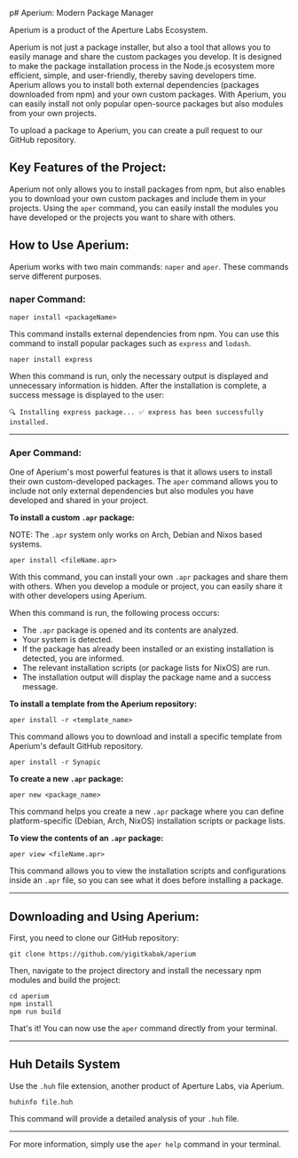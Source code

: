 p# Aperium: Modern Package Manager

Aperium is a product of the Aperture Labs Ecosystem.

Aperium is not just a package installer, but also a tool that allows you to easily manage and share the custom packages you develop. It is designed to make the package installation process in the Node.js ecosystem more efficient, simple, and user-friendly, thereby saving developers time. Aperium allows you to install both external dependencies (packages downloaded from npm) and your own custom packages. With Aperium, you can easily install not only popular open-source packages but also modules from your own projects.

To upload a package to Aperium, you can create a pull request to our GitHub repository.

## Key Features of the Project:

Aperium not only allows you to install packages from npm, but also enables you to download your own custom packages and include them in your projects. Using the `aper` command, you can easily install the modules you have developed or the projects you want to share with others.

## How to Use Aperium:

Aperium works with two main commands: `naper` and `aper`. These commands serve different purposes.

### naper Command:
```
naper install <packageName>
```
This command installs external dependencies from npm. You can use this command to install popular packages such as `express` and `lodash`.
```
naper install express
```
When this command is run, only the necessary output is displayed and unnecessary information is hidden. After the installation is complete, a success message is displayed to the user:
```
🔍 Installing express package... ✅ express has been successfully installed.
```

---

### Aper Command:

One of Aperium's most powerful features is that it allows users to install their own custom-developed packages. The `aper` command allows you to include not only external dependencies but also modules you have developed and shared in your project.

**To install a custom `.apr` package:**

NOTE: The `.apr` system only works on Arch, Debian and Nixos based systems.
```
aper install <fileName.apr>
```
With this command, you can install your own `.apr` packages and share them with others. When you develop a module or project, you can easily share it with other developers using Aperium.

When this command is run, the following process occurs:

* The `.apr` package is opened and its contents are analyzed.
* Your system is detected.
* If the package has already been installed or an existing installation is detected, you are informed.
* The relevant installation scripts (or package lists for NixOS) are run.
* The installation output will display the package name and a success message.

**To install a template from the Aperium repository:**
```
aper install -r <template_name>
```
This command allows you to download and install a specific template from Aperium's default GitHub repository.
```
aper install -r Synapic
```

**To create a new `.apr` package:**
```
aper new <package_name>
```
This command helps you create a new `.apr` package where you can define platform-specific (Debian, Arch, NixOS) installation scripts or package lists.

**To view the contents of an `.apr` package:**
```
aper view <fileName.apr>
```
This command allows you to view the installation scripts and configurations inside an `.apr` file, so you can see what it does before installing a package.

---

## Downloading and Using Aperium:

First, you need to clone our GitHub repository:
```
git clone https://github.com/yigitkabak/aperium
```
Then, navigate to the project directory and install the necessary npm modules and build the project:
```
cd aperium
npm install
npm run build
```

That's it! You can now use the `aper` command directly from your terminal.

---

## Huh Details System

Use the `.huh` file extension, another product of Aperture Labs, via Aperium.

```
huhinfo file.huh
```
This command will provide a detailed analysis of your `.huh` file.

---

For more information, simply use the `aper help` command in your terminal.
